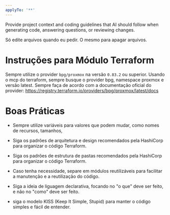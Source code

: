 ```yaml
---
applyTo: '**'
---
```

Provide project context and coding guidelines that AI should follow when generating code, answering questions, or reviewing changes.


Só edite arquivos quando eu pedir. O mesmo para apagar arquivos.
# Instruções para Módulo Terraform 
Sempre utilize o provider `bpg/proxmox` na versão `0.83.2` ou superior.
Usando o mcp do terraform, sempre busque o provider bpg, namespace proxmox e versão latest.
Sempre faça de acordo com a documentação oficial do provider: https://registry.terraform.io/providers/bpg/proxmox/latest/docs


# Boas Práticas
- Sempre utilize variáveis para valores que podem mudar, como nomes de recursos, tamanhos,

- Siga os padrões de arquitetura e design recomendados pela HashiCorp para organizar o código Terraform.

- Siga os padrões de estrutura de pastas recomendados pela HashiCorp para organizar o código Terraform.

- Caso tenha necessidade, separe em módulos reutilizáveis para facilitar a manutenção e a reutilização do código.

- Siga a ideia de liguagem declarativa, focando no "o que" deve ser feito, e não no "como" deve ser feito.

- siga o modelo KISS (Keep It Simple, Stupid) para manter o código simples e fácil de entender.

